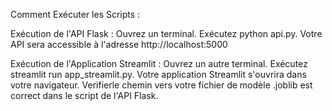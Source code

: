 Comment Exécuter les Scripts :


Exécution de l'API Flask :
Ouvrez un terminal.
Exécutez python api.py.
Votre API sera accessible à l'adresse http://localhost:5000


Exécution de l'Application Streamlit :
Ouvrez un autre terminal.
Exécutez streamlit run app_streamlit.py.
Votre application Streamlit s'ouvrira dans votre navigateur.
Verifierle chemin vers votre fichier de modèle .joblib est correct dans le script de l'API Flask.